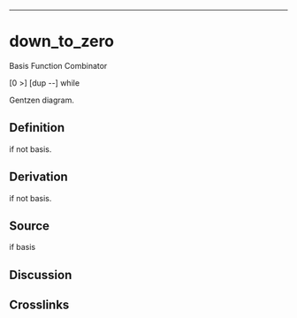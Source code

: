 ------------------------------------------------------------------------

# down_to_zero

Basis Function Combinator

\[0 \>\] \[dup \--\] while

Gentzen diagram.

## Definition

if not basis.

## Derivation

if not basis.

## Source

if basis

## Discussion

## Crosslinks
